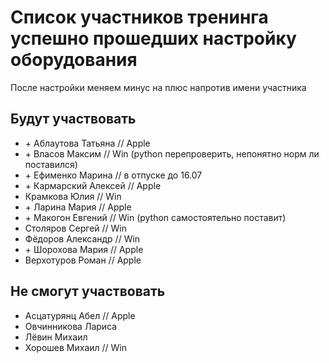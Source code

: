 # Список участников тренинга успешно прошедших настройку оборудования
После настройки меняем минус на плюс напротив имени участника

## Будут участвовать
- \+ Аблаутова Татьяна // Apple
- \+ Власов Максим // Win (python перепроверить, непонятно норм ли поставился)
- \+ Ефименко Марина // в отпуске до 16.07
- \+ Кармарский Алексей // Apple 
- Крамкова Юлия // Win
- \+ Ларина Мария // Apple
- \+ Макогон Евгений // Win (python самостоятельно поставит)
- Столяров Сергей // Win
- Фёдоров Александр // Win
- \+ Шорохова Мария // Apple 
- Верхотуров Роман // Apple

## Не смогут участвовать
- Асцатурянц Абел // Apple
- Овчинникова Лариса
- Лёвин Михаил
- Хорошев Михаил // Win

